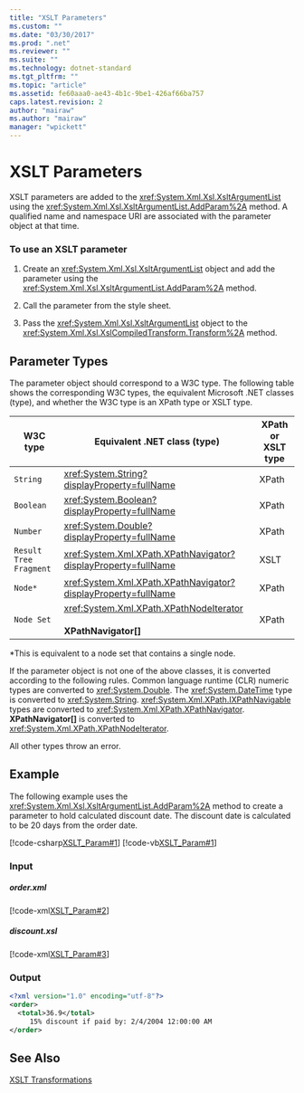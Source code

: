 ```yaml
---
title: "XSLT Parameters"
ms.custom: ""
ms.date: "03/30/2017"
ms.prod: ".net"
ms.reviewer: ""
ms.suite: ""
ms.technology: dotnet-standard
ms.tgt_pltfrm: ""
ms.topic: "article"
ms.assetid: fe60aaa0-ae43-4b1c-9be1-426af66ba757
caps.latest.revision: 2
author: "mairaw"
ms.author: "mairaw"
manager: "wpickett"
---
```

# XSLT Parameters
XSLT parameters are added to the <xref:System.Xml.Xsl.XsltArgumentList> using the <xref:System.Xml.Xsl.XsltArgumentList.AddParam%2A> method. A qualified name and namespace URI are associated with the parameter object at that time.  
  
### To use an XSLT parameter  
  
1.  Create an <xref:System.Xml.Xsl.XsltArgumentList> object and add the parameter using the <xref:System.Xml.Xsl.XsltArgumentList.AddParam%2A> method.  
  
2.  Call the parameter from the style sheet.  
  
3.  Pass the <xref:System.Xml.Xsl.XsltArgumentList> object to the <xref:System.Xml.Xsl.XslCompiledTransform.Transform%2A> method.  
  
## Parameter Types  
 The parameter object should correspond to a W3C type. The following table shows the corresponding W3C types, the equivalent Microsoft .NET classes (type), and whether the W3C type is an XPath type or XSLT type.  
  
|W3C type|Equivalent .NET class (type)|XPath or XSLT type|  
|--------------|------------------------------------|------------------------|  
|`String`|<xref:System.String?displayProperty=fullName>|XPath|  
|`Boolean`|<xref:System.Boolean?displayProperty=fullName>|XPath|  
|`Number`|<xref:System.Double?displayProperty=fullName>|XPath|  
|`Result Tree Fragment`|<xref:System.Xml.XPath.XPathNavigator?displayProperty=fullName>|XSLT|  
|`Node*`|<xref:System.Xml.XPath.XPathNavigator?displayProperty=fullName>|XPath|  
|`Node Set`|<xref:System.Xml.XPath.XPathNodeIterator><br /><br /> **XPathNavigator[]**|XPath|  
  
 *This is equivalent to a node set that contains a single node.  
  
 If the parameter object is not one of the above classes, it is converted according to the following rules. Common language runtime (CLR) numeric types are converted to <xref:System.Double>. The <xref:System.DateTime> type is converted to <xref:System.String>. <xref:System.Xml.XPath.IXPathNavigable> types are converted to <xref:System.Xml.XPath.XPathNavigator>. **XPathNavigator[]** is converted to <xref:System.Xml.XPath.XPathNodeIterator>.  
  
 All other types throw an error.  
  
## Example  
 The following example uses the <xref:System.Xml.Xsl.XsltArgumentList.AddParam%2A> method to create a parameter to hold calculated discount date. The discount date is calculated to be 20 days from the order date.  
  
 [!code-csharp[XSLT_Param#1](../../../../samples/snippets/csharp/VS_Snippets_Data/XSLT_Param/CS/xsltparam.cs#1)]
 [!code-vb[XSLT_Param#1](../../../../samples/snippets/visualbasic/VS_Snippets_Data/XSLT_Param/VB/xsltparam.vb#1)]  
  
### Input  
  
##### order.xml  
 [!code-xml[XSLT_Param#2](../../../../samples/snippets/xml/VS_Snippets_Data/XSLT_Param/XML/order.xml#2)]  
  
##### discount.xsl  
 [!code-xml[XSLT_Param#3](../../../../samples/snippets/xml/VS_Snippets_Data/XSLT_Param/XML/discount.xsl#3)]  
  
### Output  
  
```xml  
<?xml version="1.0" encoding="utf-8"?>  
<order>  
  <total>36.9</total>  
     15% discount if paid by: 2/4/2004 12:00:00 AM  
</order>  
```  
  
## See Also  
 [XSLT Transformations](../../../../docs/standard/data/xml/xslt-transformations.md)

